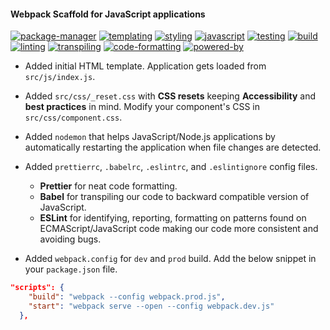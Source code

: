 #### Webpack Scaffold for JavaScript applications

[![package-manager](https://img.shields.io/badge/yarn-000000?style=flat&logo=yarn)](https://yarnpkg.com/)
[![templating](https://img.shields.io/badge/markup-000000?style=flat&logo=html5)](https://dev.w3.org/html5/html-author/)
[![styling](https://img.shields.io/badge/css-000000?style=flat&logo=css)](https://www.w3.org/Style/CSS/specs.en.html)
[![javascript](https://img.shields.io/badge/javascript-000000?style=flat&logo=javascript)](https://262.ecma-international.org/5.1/)
[![testing](https://img.shields.io/badge/jest-000000?style=flat&logo=jest)](https://jestjs.io/)
[![build](https://img.shields.io/badge/webpack-000000?style=flat&logo=webpack)](https://webpack.js.org/)
[![linting](https://img.shields.io/badge/eslint-000000?style=flat&logo=eslint)](https://eslint.org/)
[![transpiling](https://img.shields.io/badge/babel-000000?style=flat&logo=babel)](https://eslint.org/)
[![code-formatting](https://img.shields.io/badge/prettier-000000?style=flat&logo=prettier)](https://prettier.io/)
[![powered-by](https://img.shields.io/badge/git-000000?style=flat&logo=git)](https://git-scm.com/)

- Added initial HTML template. Application gets loaded from `src/js/index.js`.

- Added `src/css/_reset.css` with **CSS resets** keeping **Accessibility** and **best practices** in mind. Modify your component's CSS in `src/css/component.css`.

- Added `nodemon` that helps JavaScript/Node.js applications by automatically restarting the application when file changes are detected.

- Added `prettierrc`, `.babelrc`, `.eslintrc`, and `.eslintignore` config files.

  - **Prettier** for neat code formatting.
  - **Babel** for transpiling our code to backward compatible version of JavaScript.
  - **ESLint** for identifying, reporting, formatting on patterns found on ECMAScript/JavaScript code making our code more consistent and avoiding bugs.

- Added `webpack.config` for `dev` and `prod` build. Add the below snippet in your `package.json` file.

```json
"scripts": {
    "build": "webpack --config webpack.prod.js",
    "start": "webpack serve --open --config webpack.dev.js"
  },
```
